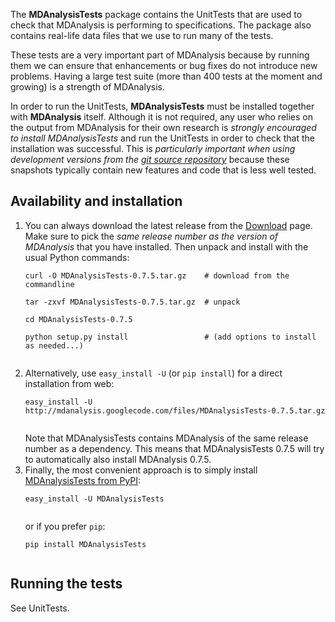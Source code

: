 The **MDAnalysisTests** package contains the UnitTests that are used to check that MDAnalysis is performing to specifications. The package also contains real-life data files that we use to run many of the tests.

These tests are a very important part of MDAnalysis because by running them we can ensure that enhancements or bug fixes do not introduce new problems. Having a large test suite (more than 400 tests at the moment and growing) is a strength of MDAnalysis.

In order to run the UnitTests, **MDAnalysisTests** must be installed together with **MDAnalysis** itself. Although it is not required, any user who relies on the output from MDAnalysis for their own research is _strongly encouraged to install MDAnalysisTests_ and run the UnitTests in order to check that the installation was successful. This is _particularly important when using development versions from the [git source repository](Source)_ because these snapshots typically contain new features and code that is less well tested.

## Availability and installation ##

<ol>
<li>You can always download the latest release from the <a href='http://code.google.com/p/mdanalysis/downloads/list'>Download</a> page. Make sure to pick the <i>same release number as the version of MDAnalysis</i> that you have installed. Then unpack and install with the usual Python commands:<br>
<pre><code>curl -O MDAnalysisTests-0.7.5.tar.gz    # download from the commandline<br>
tar -zxvf MDAnalysisTests-0.7.5.tar.gz  # unpack<br>
cd MDAnalysisTests-0.7.5<br>
python setup.py install                 # (add options to install as needed...)<br>
</code></pre>
</li>
<li>Alternatively, use <code>easy_install -U</code> (or <code>pip install</code>) for a direct installation from web:<br>
<pre><code>easy_install -U http://mdanalysis.googlecode.com/files/MDAnalysisTests-0.7.5.tar.gz<br>
</code></pre>
Note that MDAnalysisTests contains MDAnalysis of the same release number as a dependency. This means that MDAnalysisTests 0.7.5 will try to automatically also install MDAnalysis 0.7.5.<br>
</li>
<li>Finally, the most convenient approach is to simply install <a href='http://pypi.python.org/pypi/MDAnalysisTests'>MDAnalysisTests from PyPI</a>:<br>
<pre><code>easy_install -U MDAnalysisTests<br>
</code></pre>
or if you prefer <code>pip</code>:<br>
<pre><code>pip install MDAnalysisTests<br>
</code></pre>
</li>
</ol>

## Running the tests ##
See UnitTests.


